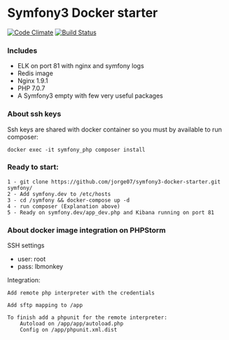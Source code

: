 Symfony3 Docker starter
===========
[![Code Climate](https://codeclimate.com/github/jorge07/symfony3-docker-starter/badges/gpa.svg)](https://codeclimate.com/github/jorge07/symfony3-docker-starter) [![Build Status](https://travis-ci.org/jorge07/symfony3-docker-starter.svg?branch=master)](https://travis-ci.org/jorge07/symfony3-docker-starter)

### Includes
    
- ELK on port 81 with nginx and symfony logs
- Redis image
- Nginx 1.9.1
- PHP 7.0.7
- A Symfony3 empty with few very useful packages
    
### About ssh keys

Ssh keys are shared with docker container so you must by available to run composer:
    
    docker exec -it symfony_php composer install

### Ready to start:
    
    1 - git clone https://github.com/jorge07/symfony3-docker-starter.git symfony/
    2 - Add symfony.dev to /etc/hosts
    3 - cd /symfony && docker-compose up -d
    4 - run composer (Explanation above)
    5 - Ready on symfony.dev/app_dev.php and Kibana running on port 81
    

### About docker image integration on PHPStorm

SSH settings    
  - user: root
  - pass: lbmonkey

Integration:

    Add remote php interpreter with the credentials 

    Add sftp mapping to /app
    
    To finish add a phpunit for the remote interpreter:
        Autoload on /app/app/autoload.php
        Config on /app/phpunit.xml.dist
